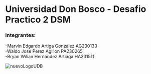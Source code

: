 # Universidad Don Bosco - Desafio Practico 2 DSM


 ### Integrantes:

 -Marvin Edgardo Artiga Gonzalez AG230133 <br />
 -Waldo Jose Perez Agillon PA230265<br />
 -Bryan Wilian Hernandez Artiaga HA231511
 



![nuevoLogoUDB](https://github.com/user-attachments/assets/5e9d7527-1fe7-4fc8-b784-ff3d28306059)
